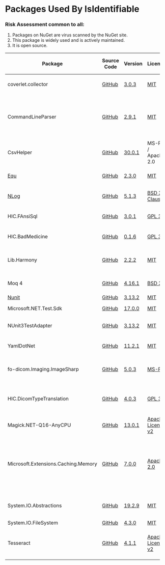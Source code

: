 # Packages Used By IsIdentifiable

### Risk Assessment common to all:

1. Packages on NuGet are virus scanned by the NuGet site.
2. This package is widely used and is actively maintained.
3. It is open source.

| Package                              | Source Code                                                                | Version                                                                            | License                                                                                        | Purpose                                                                                             | Additional Risk Assessment |
| ------------------------------------ | -------------------------------------------------------------------------- | ---------------------------------------------------------------------------------- | ---------------------------------------------------------------------------------------------- | --------------------------------------------------------------------------------------------------- | -------------------------- |
| coverlet.collector                   | [GitHub](https://github.com/coverlet-coverage/coverlet)                    | [3.0.3](https://www.nuget.org/packages/coverlet.collector/3.0.3)                   | [MIT](https://opensource.org/licenses/MIT)                                                     | Collects code coverage information                                                                  |                            |
| CommandLineParser                    | [GitHub](https://github.com/commandlineparser/commandline)                 | [2.9.1](https://www.nuget.org/packages/CommandLineParser/2.9.1)                    | [MIT](https://opensource.org/licenses/MIT)                                                     | Allows command line arguments for main client application and CLI executables                       |
| CsvHelper                            | [GitHub](https://github.com/JoshClose/CsvHelper)                           | [30.0.1](https://www.nuget.org/packages/CsvHelper/30.0.1)                          | MS-PL / Apache 2.0                                                                             | Enables reading/writing CSV files                                                                   |
| [Equ](https://github.com/thedmi/Equ) | [GitHub](https://github.com/thedmi/Equ)                                    | [2.3.0](https://www.nuget.org/packages/Equ/2.3.0)                                  | [MIT](https://opensource.org/licenses/MIT)                                                     | Simplifies object comparators                                                                       |
| [NLog](https://nlog-project.org/)    | [GitHub](https://github.com/NLog/NLog)                                     | [5.1.3](https://www.nuget.org/packages/NLog/5.1.3)                                 | [BSD 3-Clause](https://github.com/NLog/NLog/blob/dev/LICENSE.txt)                              | Flexible user configurable logging                                                                  |                            |
| HIC.FAnsiSql                         | [GitHub](https://github.com/HicServices/FAnsiSql)                          | [3.0.1](https://www.nuget.org/packages/HIC.FansiSql/3.0.1)                         | [GPL 3.0](https://www.gnu.org/licenses/gpl-3.0.html)                                           | DBMS abstraction layer                                                                              |
| HIC.BadMedicine                      | [GitHub](https://github.com/HicServices/BadMedicine)                       | [0.1.6](https://www.nuget.org/packages/HIC.BadMedicine/0.1.6)                      | [GPL 3.0](https://www.gnu.org/licenses/gpl-3.0.html)                                           | Generate Test Datasets for tests/exericses                                                          |
| Lib.Harmony                          | [GitHub]()                                                                 | [2.2.2](https://www.nuget.org/packages/Lib.Harmony/2.2.2)                          | [MIT](https://opensource.org/licenses/MIT)                                                     | .Net patcher tool for Tesseract bugs                                                                |                            |
| Moq 4                                | [GitHub](https://github.com/moq/moq4)                                      | [4.16.1](https://www.nuget.org/packages/Moq/4.16.1)                                | [BSD 3](https://github.com/moq/moq4/blob/master/License.txt)                                   | Mock objects during unit testing                                                                    |
| [Nunit](https://nunit.org/)          | [GitHub](https://github.com/nunit/nunit)                                   | [3.13.2](https://www.nuget.org/packages/NUnit/3.13.2)                              | [MIT](https://opensource.org/licenses/MIT)                                                     | Unit testing                                                                                        |
| Microsoft.NET.Test.Sdk               | [GitHub](https://github.com/microsoft/vstest/)                             | [17.0.0](https://www.nuget.org/packages/Microsoft.NET.Test.Sdk/17.0.0)             | [MIT](https://opensource.org/licenses/MIT)                                                     | Required for running tests                                                                          |                            |
| NUnit3TestAdapter                    | [GitHub](https://github.com/nunit/nunit3-vs-adapter)                       | [3.13.2](https://www.nuget.org/packages/NUnit3TestAdapter/3.13.2)                  | [MIT](https://opensource.org/licenses/MIT)                                                     | Run unit tests from within Visual Studio                                                            |
| YamlDotNet                           | [GitHub](https://github.com/aaubry/YamlDotNet)                             | [11.2.1](https://www.nuget.org/packages/YamlDotNet/11.2.1)                         | [MIT](https://opensource.org/licenses/MIT)                                                     | Loading configuration files                                                                         |
| fo-dicom.Imaging.ImageSharp          | [GitHub](https://github.com/fo-dicom/fo-dicom)                             | [5.0.3](https://www.nuget.org/packages/fo-dicom.Imaging.ImageSharp/5.0.3)          | [MS-PL](https://opensource.org/licenses/MS-PL)                                                 | Support library for reading DICOM pixel data                                                        |
| HIC.DicomTypeTranslation             | [GitHub](https://github.com/HicServices/DicomTypeTranslation)              | [4.0.3](https://www.nuget.org/packages/HIC.DicomTypeTranslation/4.0.3)             | [GPL 3.0](https://www.gnu.org/licenses/gpl-3.0.html)                                           | Translate dicom types into C# / database types                                                      |
| Magick.NET-Q16-AnyCPU                | [GitHub](https://github.com/dlemstra/Magick.NET)                           | [13.0.1](https://www.nuget.org/packages/Magick.NET-Q16-AnyCPU/13.0.1)              | [Apache License v2](https://github.com/dlemstra/Magick.NET/blob/master/License.txt)            | The .NET library for [ImageMagick](https://imagemagick.org/index.php)                               |
| Microsoft.Extensions.Caching.Memory  | [GitHub](https://github.com/dotnet/extensions)                             | [7.0.0 ](https://www.nuget.org/packages/Microsoft.Extensions.Caching.Memory/7.0.0) | [Apache 2.0](https://www.nuget.org/packages/Microsoft.Extensions.Caching.Memory/3.1.7/License) | Caching the results of evaluations already run to prevent constantly revalidating the same value(s) |
| System.IO.Abstractions               | [GitHub](https://github.com/System-IO-Abstractions/System.IO.Abstractions) | [19.2.9](https://www.nuget.org/packages/System.IO.Abstractions/19.2.9)             | [MIT](https://opensource.org/licenses/MIT)                                                     | Makes file system injectable in tests                                                               |
| System.IO.FileSystem                 | [GitHub](https://github.com/dotnet/corefx)                                 | [4.3.0](https://www.nuget.org/packages/System.IO.FileSystem/4.3.0)                 | [MIT](https://opensource.org/licenses/MIT)                                                     | File I/O                                                                                            |
| Tesseract                            | [GitHub](https://github.com/charlesw/tesseract/)                           | [4.1.1](https://www.nuget.org/packages/Tesseract/4.1.1)                            | [Apache License v2](https://github.com/charlesw/tesseract/blob/master/LICENSE.txt)             | Optical Character Recognition in Dicom Pixel data                                                   |
